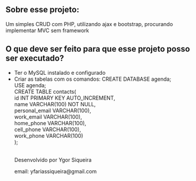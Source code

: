 <h2>Sobre esse projeto:</h2>
<p>
Um simples CRUD com PHP, utilizando ajax e bootstrap, procurando implementar MVC sem framework
</p>
<h2>O que deve ser feito para que esse projeto posso ser executado?</h2>
<ul>
<li>Ter o MySQL instalado e configurado</li>
<li>Criar as tabelas com os comandos:
CREATE DATABASE agenda;
<br>
USE agenda;
<br>
CREATE TABLE contacts(<br>
	id INT PRIMARY KEY AUTO_INCREMENT,<br>
    name VARCHAR(100) NOT NULL,<br>
    personal_email VARCHAR(100),<br>
    work_email VARCHAR(100),<br>
    home_phone VARCHAR(100),<br>
    cell_phone VARCHAR(100),<br>
    work_phone VARCHAR(100)<br>
);
</li>
<br>
<p>Desenvolvido por Ygor Siqueira</p>
<p>email: yfariassiqueira@gmail.com</p>
